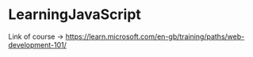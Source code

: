 # LearningJavaScript

Link of course -> https://learn.microsoft.com/en-gb/training/paths/web-development-101/
